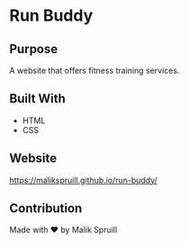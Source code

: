 # Run Buddy

## Purpose
A website that offers fitness training services.

## Built With
* HTML
* CSS

## Website
https://malikspruill.github.io/run-buddy/

## Contribution
Made with ❤️ by Malik Spruill
